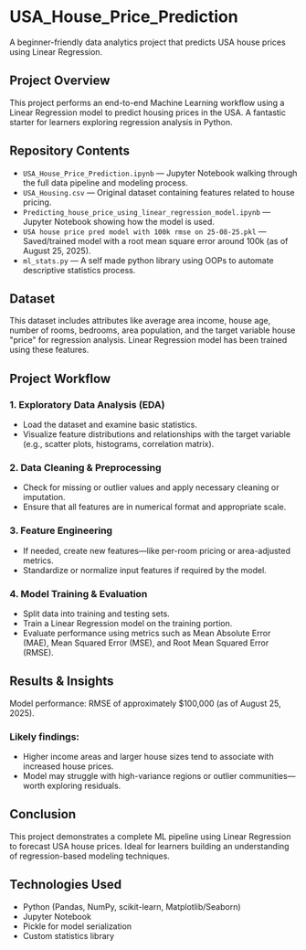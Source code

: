 # USA_House_Price_Prediction

A beginner-friendly data analytics project that predicts USA house prices using Linear Regression.

## Project Overview  
This project performs an end-to-end Machine Learning workflow using a Linear Regression model to predict housing prices in the USA. A fantastic starter for learners exploring regression analysis in Python.


## Repository Contents  
- `USA_House_Price_Prediction.ipynb` — Jupyter Notebook walking through the full data pipeline and modeling process.  
- `USA_Housing.csv` — Original dataset containing features related to house pricing.  
- `Predicting_house_price_using_linear_regression_model.ipynb` — Jupyter Notebook showing how the model is used.  
- `USA house price pred model with 100k rmse on 25-08-25.pkl` — Saved/trained model with a root mean square error around 100k (as of August 25, 2025).  
- `ml_stats.py` — A self made python library using OOPs to automate descriptive statistics process.


## Dataset  
This dataset includes attributes like average area income, house age, number of rooms, bedrooms, area population, and the target variable house "price" for regression analysis. Linear Regression model has been trained using these features.


## Project Workflow  

### 1. Exploratory Data Analysis (EDA)  
- Load the dataset and examine basic statistics.  
- Visualize feature distributions and relationships with the target variable (e.g., scatter plots, histograms, correlation matrix).

### 2. Data Cleaning & Preprocessing  
- Check for missing or outlier values and apply necessary cleaning or imputation.  
- Ensure that all features are in numerical format and appropriate scale.

### 3. Feature Engineering  
- If needed, create new features—like per-room pricing or area-adjusted metrics.  
- Standardize or normalize input features if required by the model.

### 4. Model Training & Evaluation  
- Split data into training and testing sets.  
- Train a Linear Regression model on the training portion.  
- Evaluate performance using metrics such as Mean Absolute Error (MAE), Mean Squared Error (MSE), and Root Mean Squared Error (RMSE).


## Results & Insights
Model performance: RMSE of approximately $100,000 (as of August 25, 2025).

### Likely findings:
- Higher income areas and larger house sizes tend to associate with increased house prices.
- Model may struggle with high-variance regions or outlier communities—worth exploring residuals.


## Conclusion
This project demonstrates a complete ML pipeline using Linear Regression to forecast USA house prices. Ideal for learners building an understanding of regression-based modeling techniques.


## Technologies Used
- Python (Pandas, NumPy, scikit-learn, Matplotlib/Seaborn)
- Jupyter Notebook
- Pickle for model serialization
- Custom statistics library
